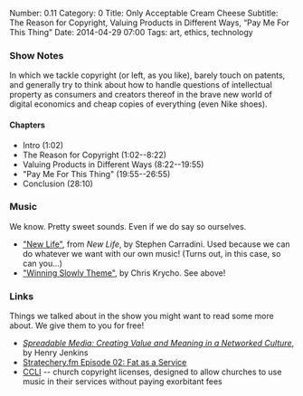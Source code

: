 Number: 0.11
Category: 0
Title: Only Acceptable Cream Cheese
Subtitle: The Reason for Copyright, Valuing Products in Different Ways, &ldquo;Pay Me For This Thing&rdquo;
Date: 2014-04-29 07:00
Tags: art, ethics, technology

### Show Notes

In which we tackle copyright (or left, as you like), barely touch on patents,
and generally try to think about how to handle questions of intellectual
property as consumers and creators thereof in the brave new world of digital
economics and cheap copies of everything (even Nike shoes).

#### Chapters

  - Intro (1:02)
  - The Reason for Copyright (1:02--8:22)
  - Valuing Products in Different Ways (8:22--19:55)
  - "Pay Me For This Thing" (19:55--26:55)
  - Conclusion (28:10)

### Music

We know. Pretty sweet sounds. Even if we do say so ourselves.

  - ["New Life"](http://themidnightsons.bandcamp.com), from _New Life_, by
    Stephen Carradini. Used because we can do whatever we want with our own
    music! (Turns out, in this case, so can you...)
  - ["Winning Slowly Theme"](https://soundcloud.com/chriskrycho/winning-slowly),
    by Chris Krycho. See above!

### Links

Things we talked about in the show you might want to read some more about. We
give them to you for free!

  - [_Spreadable Media: Creating Value and Meaning in a Networked Culture_], by
    Henry Jenkins
  - [Stratechery.fm Episode 02: Fat as a Service]
  - [CCLI] -- church copyright licenses, designed to allow churches to use music
    in their services without paying exorbitant fees

[_Spreadable Media: Creating Value and Meaning in a Networked Culture_]: http://www.amazon.com/Spreadable-Media-Creating-Networked-Postmillennial/dp/0814743501/
[Stratechery.fm Episode 02: Fat as a Service]: http://stratechery.fm/episode-002-fat-as-a-service-faas/
[CCLI]: http://us.ccli.com/licenses-and-services/church-copyright-license/
